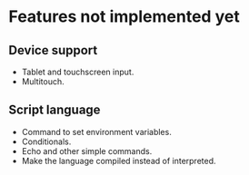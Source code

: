 # Features not implemented yet

## Device support

- Tablet and touchscreen input.
- Multitouch.

## Script language

- Command to set environment variables.
- Conditionals.
- Echo and other simple commands.
- Make the language compiled instead of interpreted.
